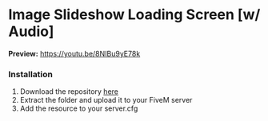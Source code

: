 <h1>Image Slideshow Loading Screen [w/ Audio]</h1>

<strong>Preview:</strong> https://youtu.be/8NIBu9yE78k

<h3>Installation</h3>

<ol>
  <li>Download the repository <a href="https://github.com/WeponzTV/Image-Slideshow-Loading-Screen" target="_blank">here</a></li>
  <li>Extract the folder and upload it to your FiveM server</li>
  <li>Add the resource to your server.cfg</li>
</ol>
